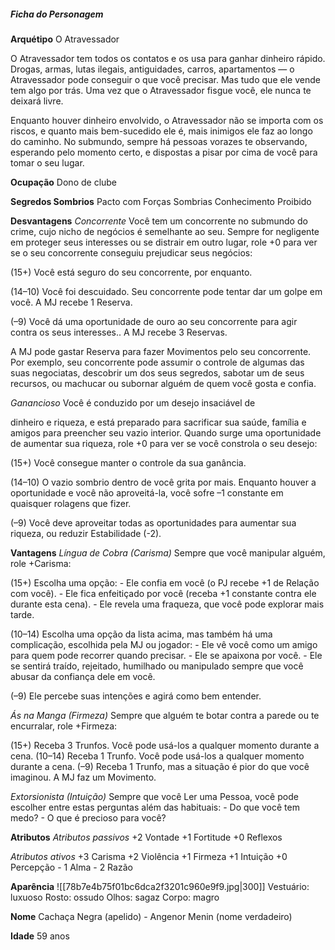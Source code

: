 ##### Ficha do Personagem
**Arquétipo**
O Atravessador

O Atravessador tem todos os contatos e os usa para ganhar dinheiro rápido. Drogas, armas, lutas ilegais, antiguidades, carros, apartamentos — o Atravessador pode conseguir o que você precisar. Mas tudo que ele vende tem algo por trás. Uma vez que o Atravessador fisgue você, ele nunca te deixará livre.

Enquanto houver dinheiro envolvido, o Atravessador não se importa com os riscos, e quanto mais bem-sucedido ele é, mais inimigos ele faz ao longo do caminho. No submundo, sempre há pessoas vorazes te observando, esperando pelo momento certo, e dispostas a pisar por cima de você para tomar o seu lugar.

**Ocupação**
Dono de clube

**Segredos Sombrios**
Pacto com Forças Sombrias
Conhecimento Proibido

**Desvantagens**
*Concorrente*
Você tem um concorrente no submundo do crime, cujo nicho de negócios é semelhante ao seu. Sempre for negligente em proteger seus interesses ou se distrair em outro lugar, role +0 para ver se o seu concorrente conseguiu prejudicar seus negócios:

(15+) Você está seguro do seu concorrente, por enquanto.

(14–10) Você foi descuidado. Seu concorrente pode tentar dar um golpe em você. A MJ recebe 1 Reserva.

(–9) Você dá uma oportunidade de ouro ao seu concorrente para agir contra os seus interesses.. A MJ recebe 3 Reservas.

A MJ pode gastar Reserva para fazer Movimentos pelo seu concorrente. Por exemplo, seu concorrente pode assumir o controle de algumas das suas negociatas, descobrir um dos seus segredos, sabotar um de seus recursos, ou machucar ou subornar alguém de quem você gosta e confia.

*Ganancioso*
Você é conduzido por um desejo insaciável de

dinheiro e riqueza, e está preparado para sacrificar sua saúde, família e amigos para preencher seu vazio interior. Quando surge uma oportunidade de aumentar sua riqueza, role +0 para ver se você constrola o seu desejo:

(15+) Você consegue manter o controle da sua ganância.

(14–10) O vazio sombrio dentro de você grita por mais. Enquanto houver a oportunidade e você não aproveitá-la, você sofre –1 constante em quaisquer rolagens que fizer.

(–9) Você deve aproveitar todas as oportunidades para aumentar sua riqueza, ou reduzir Estabilidade (-2).

**Vantagens**
*Língua de Cobra (Carisma)*
Sempre que você manipular alguém, role +Carisma:

(15+) Escolha uma opção:
\- Ele confia em você (o PJ recebe +1 de Relação com você).
\- Ele fica enfeitiçado por você (receba +1 constante contra ele durante esta cena).
\- Ele revela uma fraqueza, que você pode explorar mais tarde.

(10–14) Escolha uma opção da lista acima, mas também há uma complicação, escolhida pela MJ ou jogador:
\- Ele vê você como um amigo para quem pode recorrer quando precisar.
\- Ele se apaixona por você.
\- Ele se sentirá traído, rejeitado, humilhado ou manipulado sempre que você abusar da confiança dele em você.

(–9) Ele percebe suas intenções e agirá como bem entender.

*Ás na Manga (Firmeza)*
Sempre que alguém te botar contra a parede ou te encurralar, role +Firmeza:

(15+) Receba 3 Trunfos. Você pode usá-los a qualquer momento durante a cena.
(10–14) Receba 1 Trunfo. Você pode usá-los a qualquer momento durante a cena.
(–9) Receba 1 Trunfo, mas a situação é pior do que você imaginou. A MJ faz um Movimento.

*Extorsionista (Intuição)*
Sempre que você Ler uma Pessoa, você pode escolher entre estas perguntas além das habituais:
\- Do que você tem medo?
\- O que é precioso para você?

**Atributos**
*Atributos passivos*
+2 Vontade
+1 Fortitude
+0 Reflexos

*Atributos ativos*
+3 Carisma
+2 Violência
+1 Firmeza
+1 Intuição
+0 Percepção
\- 1 Alma
\- 2 Razão

**Aparência**
![[78b7e4b75f01bc6dca2f3201c960e9f9.jpg|300]]
Vestuário: luxuoso
Rosto: ossudo
Olhos: sagaz
Corpo: magro

**Nome**
Cachaça Negra (apelido) - Angenor Menin (nome verdadeiro)

**Idade**
59 anos
